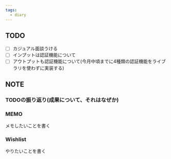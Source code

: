 ```yaml
---
tags:
  - diary
---
```


## TODO
- [ ] カジュアル面談うける
- [ ] インプットは認証機能について
- [ ] アウトプットも認証機能について(今月中頃までに4種類の認証機能をライブラリを使わずに実装する)
## NOTE
### TODOの振り返り(成果について、それはなぜか)



### MEMO
メモしたいことを書く


### Wishlist
やりたいことを書く
